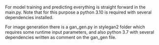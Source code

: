 
For model training and predicting everything is straight forward in the main.py.
Note that for this purpose a python 3.10 is required with several dependencies installed.

For image generation there is a gan_gen.py in stylegan2 folder which requires some runtime input parameters,
and also python 3.7 with several dependencies written as comment on the gan_gen file.
